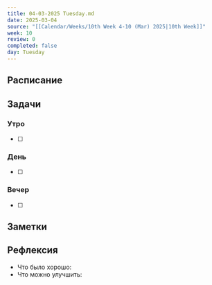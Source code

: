 ```yaml
---
title: 04-03-2025 Tuesday.md
date: 2025-03-04
source: "[[Calendar/Weeks/10th Week 4-10 (Mar) 2025|10th Week]]"
week: 10
review: 0
completed: false
day: Tuesday
---
```



## Расписание

## Задачи

### Утро

- [ ]

### День

- [ ]

### Вечер

- [ ]

## Заметки

## Рефлексия

- Что было хорошо:
- Что можно улучшить: